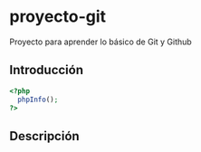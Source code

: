 # proyecto-git
Proyecto para aprender lo básico de Git y Github

## Introducción

```php
<?php 
  phpInfo(); 
?>
```

## Descripción
